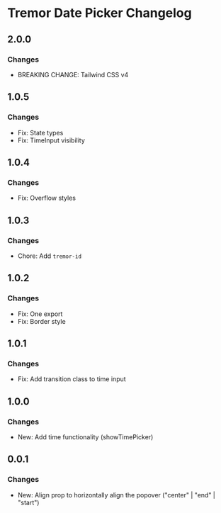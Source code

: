 # Tremor Date Picker Changelog

## 2.0.0

### Changes

- BREAKING CHANGE: Tailwind CSS v4

## 1.0.5

### Changes

- Fix: State types
- Fix: TimeInput visibility

## 1.0.4

### Changes

- Fix: Overflow styles

## 1.0.3

### Changes

- Chore: Add `tremor-id`

## 1.0.2

### Changes

- Fix: One export
- Fix: Border style

## 1.0.1

### Changes

- Fix: Add transition class to time input

## 1.0.0

### Changes

- New: Add time functionality (showTimePicker)

## 0.0.1

### Changes

- New: Align prop to horizontally align the popover ("center" | "end" | "start")
